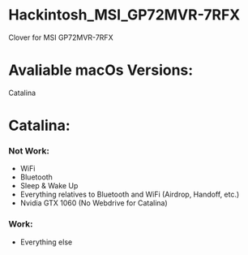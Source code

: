 # Hackintosh_MSI_GP72MVR-7RFX
Clover for MSI GP72MVR-7RFX

# Avaliable macOs Versions:
 Catalina

# Catalina:
### Not Work:
- WiFi
- Bluetooth
- Sleep & Wake Up
- Everything relatives to Bluetooth and WiFi (Airdrop, Handoff, etc.)
- Nvidia GTX 1060 (No Webdrive for Catalina)

### Work:
- Everything else
